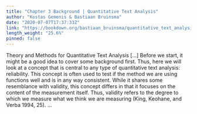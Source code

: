 ```yaml
---
title: "Chapter 3 Background | Quantitative Text Analysis"
author: "Kostas Gemenis & Bastiaan Bruinsma"
date: "2020-07-07T17:37:33Z"
link: "https://bookdown.org/bastiaan_bruinsma/quantitative_text_analysis/"
length_weight: "25.6%"
pinned: false
---
```


Theory and Methods for Quantitative Text Analysis [...] Before we start, it might be a good idea to cover some background first. Thus, here we will look at a concept that is central to any type of quantitative text analysis: reliability. This concept is often used to test if the method we are using functions well and is in any way consistent. While it shares some resemblance with validity, this concept differs in that it focuses on the content of the measurement itself. Thus, validity refers to the degree to which we measure what we think we are measuring (King, Keohane, and Verba 1994, 25). ...
